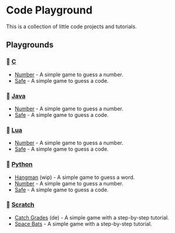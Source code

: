 # Code Playground

This is a collection of little code projects and tutorials.

## Playgrounds

### 📙 [C](./c/)

- [Number](./c/number/) - A simple game to guess a number.
- [Safe](./c/safe/) - A simple game to guess a code.

### 📙 [Java](./java/)

- [Number](./java/number/) - A simple game to guess a number.
- [Safe](./java/safe/) - A simple game to guess a code.

### 📙 [Lua](./lua/)

- [Number](./lua/number/) - A simple game to guess a number.
- [Safe](./lua/safe/) - A simple game to guess a code.

### 📙 [Python](./python/)

- [Hangman](./python/hangman/) (wip) - A simple game to guess a word.
- [Number](./python/number/) - A simple game to guess a number.
- [Safe](./python/safe/) - A simple game to guess a code.

### 📙 [Scratch](./scratch/)

- [Catch Grades](./scratch/catch-grades/) (de) - A simple game with a
  step-by-step tutorial.
- [Space Bats](./scratch/space-bats/) - A simple game with a step-by-step
  tutorial.
